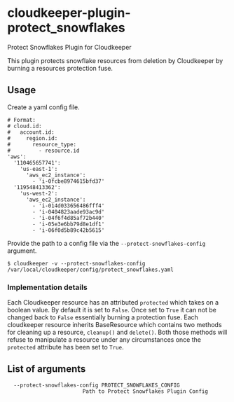 # cloudkeeper-plugin-protect_snowflakes
Protect Snowflakes Plugin for Cloudkeeper

This plugin protects snowflake resources from deletion by Cloudkeeper by burning a resources protection fuse.

## Usage
Create a yaml config file.
```
# Format:
# cloud.id:
#   account.id:
#     region.id:
#       resource_type:
#         - resource.id
'aws':
  '110465657741':
    'us-east-1':
      'aws_ec2_instance':
        - 'i-0fcbe8974615bfd37'
  '119548413362':
    'us-west-2':
      'aws_ec2_instance':
        - 'i-014d033656486fff4'
        - 'i-0404823aade93ac9d'
        - 'i-04f6f4d85af72b440'
        - 'i-05e3e6bb79d8e1df1'
        - 'i-06f0d5b89c42b5615'
```


Provide the path to a config file via the `--protect-snowflakes-config` argument.
```
$ cloudkeeper -v --protect-snowflakes-config /var/local/cloudkeeper/config/protect_snowflakes.yaml
```

### Implementation details
Each Cloudkeeper resource has an attributed `protected` which takes on a boolean value. By default it is set to `False`.
Once set to `True` it can not be changed back to `False` essentially burning a protection fuse.
Each cloudkeeper resource inherits BaseResource which contains two methods for cleaning up a resource, `cleanup()` and `delete()`.
Both those methods will refuse to manipulate a resource under any circumstances once the `protected` attribute has been set to `True`.

## List of arguments
```
  --protect-snowflakes-config PROTECT_SNOWFLAKES_CONFIG
                        Path to Protect Snowflakes Plugin Config
```
